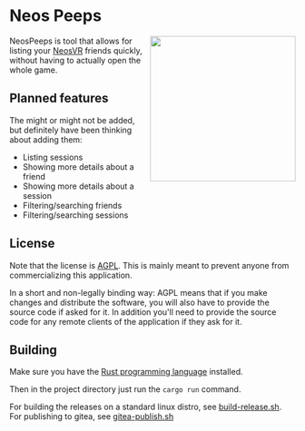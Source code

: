 # Neos Peeps

<img align="right" width="256" height="256" src="https://git.ljoonal.xyz/ljoonal/NeosPeeps/raw/static/logo.png"/>

NeosPeeps is tool that allows for listing your [NeosVR](https://steamcommunity.com/app/740250) friends quickly, without having to actually open the whole game.

## Planned features

The might or might not be added, but definitely have been thinking about adding them:

- Listing sessions
- Showing more details about a friend
- Showing more details about a session
- Filtering/searching friends
- Filtering/searching sessions

## License

Note that the license is [AGPL](https://tldrlegal.com/license/gnu-affero-general-public-license-v3-(agpl-3.0)).
This is mainly meant to prevent anyone from commercializing this application.

In a short and non-legally binding way:
AGPL means that if you make changes and distribute the software, you will also have to provide the source code if asked for it.
In addition you'll need to provide the source code for any remote clients of the application if they ask for it.

## Building

Make sure you have the [Rust programming language](https://www.rust-lang.org/) installed.

Then in the project directory just run the `cargo run` command.

For building the releases on a standard linux distro, see [build-release.sh](./build-release.sh).
For publishing to gitea, see [gitea-publish.sh](./gitea-publish.sh)
